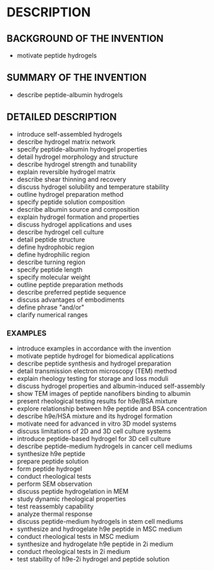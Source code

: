 # DESCRIPTION

## BACKGROUND OF THE INVENTION

- motivate peptide hydrogels

## SUMMARY OF THE INVENTION

- describe peptide-albumin hydrogels

## DETAILED DESCRIPTION

- introduce self-assembled hydrogels
- describe hydrogel matrix network
- specify peptide-albumin hydrogel properties
- detail hydrogel morphology and structure
- describe hydrogel strength and tunability
- explain reversible hydrogel matrix
- describe shear thinning and recovery
- discuss hydrogel solubility and temperature stability
- outline hydrogel preparation method
- specify peptide solution composition
- describe albumin source and composition
- explain hydrogel formation and properties
- discuss hydrogel applications and uses
- describe hydrogel cell culture
- detail peptide structure
- define hydrophobic region
- define hydrophilic region
- describe turning region
- specify peptide length
- specify molecular weight
- outline peptide preparation methods
- describe preferred peptide sequence
- discuss advantages of embodiments
- define phrase "and/or"
- clarify numerical ranges

### EXAMPLES

- introduce examples in accordance with the invention
- motivate peptide hydrogel for biomedical applications
- describe peptide synthesis and hydrogel preparation
- detail transmission electron microscopy (TEM) method
- explain rheology testing for storage and loss moduli
- discuss hydrogel properties and albumin-induced self-assembly
- show TEM images of peptide nanofibers binding to albumin
- present rheological testing results for h9e/BSA mixture
- explore relationship between h9e peptide and BSA concentration
- describe h9e/HSA mixture and its hydrogel formation
- motivate need for advanced in vitro 3D model systems
- discuss limitations of 2D and 3D cell culture systems
- introduce peptide-based hydrogel for 3D cell culture
- describe peptide-medium hydrogels in cancer cell mediums
- synthesize h9e peptide
- prepare peptide solution
- form peptide hydrogel
- conduct rheological tests
- perform SEM observation
- discuss peptide hydrogelation in MEM
- study dynamic rheological properties
- test reassembly capability
- analyze thermal response
- discuss peptide-medium hydrogels in stem cell mediums
- synthesize and hydrogelate h9e peptide in MSC medium
- conduct rheological tests in MSC medium
- synthesize and hydrogelate h9e peptide in 2i medium
- conduct rheological tests in 2i medium
- test stability of h9e-2i hydrogel and peptide solution

